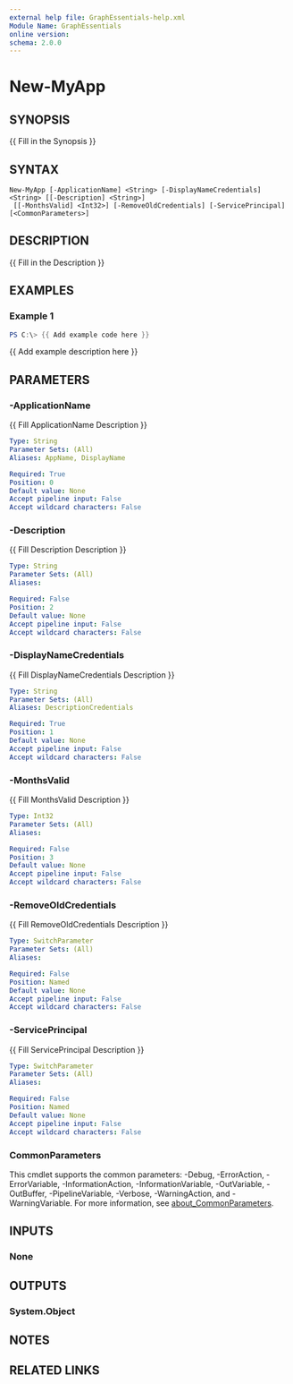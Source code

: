 ```yaml
---
external help file: GraphEssentials-help.xml
Module Name: GraphEssentials
online version:
schema: 2.0.0
---
```


# New-MyApp

## SYNOPSIS
{{ Fill in the Synopsis }}

## SYNTAX

```
New-MyApp [-ApplicationName] <String> [-DisplayNameCredentials] <String> [[-Description] <String>]
 [[-MonthsValid] <Int32>] [-RemoveOldCredentials] [-ServicePrincipal] [<CommonParameters>]
```

## DESCRIPTION
{{ Fill in the Description }}

## EXAMPLES

### Example 1
```powershell
PS C:\> {{ Add example code here }}
```

{{ Add example description here }}

## PARAMETERS

### -ApplicationName
{{ Fill ApplicationName Description }}

```yaml
Type: String
Parameter Sets: (All)
Aliases: AppName, DisplayName

Required: True
Position: 0
Default value: None
Accept pipeline input: False
Accept wildcard characters: False
```

### -Description
{{ Fill Description Description }}

```yaml
Type: String
Parameter Sets: (All)
Aliases:

Required: False
Position: 2
Default value: None
Accept pipeline input: False
Accept wildcard characters: False
```

### -DisplayNameCredentials
{{ Fill DisplayNameCredentials Description }}

```yaml
Type: String
Parameter Sets: (All)
Aliases: DescriptionCredentials

Required: True
Position: 1
Default value: None
Accept pipeline input: False
Accept wildcard characters: False
```

### -MonthsValid
{{ Fill MonthsValid Description }}

```yaml
Type: Int32
Parameter Sets: (All)
Aliases:

Required: False
Position: 3
Default value: None
Accept pipeline input: False
Accept wildcard characters: False
```

### -RemoveOldCredentials
{{ Fill RemoveOldCredentials Description }}

```yaml
Type: SwitchParameter
Parameter Sets: (All)
Aliases:

Required: False
Position: Named
Default value: None
Accept pipeline input: False
Accept wildcard characters: False
```

### -ServicePrincipal
{{ Fill ServicePrincipal Description }}

```yaml
Type: SwitchParameter
Parameter Sets: (All)
Aliases:

Required: False
Position: Named
Default value: None
Accept pipeline input: False
Accept wildcard characters: False
```

### CommonParameters
This cmdlet supports the common parameters: -Debug, -ErrorAction, -ErrorVariable, -InformationAction, -InformationVariable, -OutVariable, -OutBuffer, -PipelineVariable, -Verbose, -WarningAction, and -WarningVariable. For more information, see [about_CommonParameters](http://go.microsoft.com/fwlink/?LinkID=113216).

## INPUTS

### None

## OUTPUTS

### System.Object
## NOTES

## RELATED LINKS
